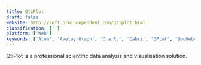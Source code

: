 ```yaml
---
title: QtiPlot
draft: false 
website: http://soft.proindependent.com/qtiplot.html
classification: ['']
platform: ['Web']
keywords: ['Atom', 'Aveloy Graph', 'C.a.R.', 'Cabri', 'DPlot', 'GeoGebra', 'GnuPlot', 'Graph', 'IGOR Pro', 'Kst', 'Livegraph', 'MATLAB', 'MagicPlot', 'Matplotlib', 'Minitab', 'SciDaVis', 'SigmaPlot', 'Spekfy', 'Wanderfile']
---
```

QtiPlot is a professional scientific data analysis and visualisation solution.